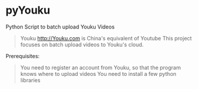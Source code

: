 pyYouku
=======

Python Script to batch upload Youku Videos

> Youku http://Youku.com is China's equivalent of Youtube
> This project focuses on batch upload videos to Youku's cloud.

Prerequisites:

> You need to register an account from Youku, so that the program knows where to upload videos
> You need to install a few python libraries
   



